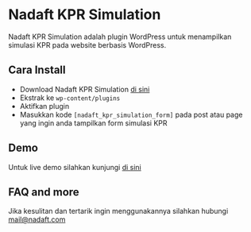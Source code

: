 # Nadaft KPR Simulation

Nadaft KPR Simulation adalah plugin WordPress untuk menampilkan simulasi KPR pada website berbasis WordPress.

## Cara Install

* Download Nadaft KPR Simulation [di sini](https://github.com/Nadaft/Nadaft-KPR-Simulation/releases)
* Ekstrak ke `wp-content/plugins`
* Aktifkan plugin
* Masukkan kode `[nadaft_kpr_simulation_form]` pada post atau page yang ingin anda tampilkan form simulasi KPR

## Demo

Untuk live demo silahkan kunjungi [di sini](https://kanpa.co.id/simulasi-kpr/)

## FAQ and more

Jika kesulitan dan tertarik ingin menggunakannya silahkan hubungi [mail@nadaft.com](mailto:mail@nadaft.com)
